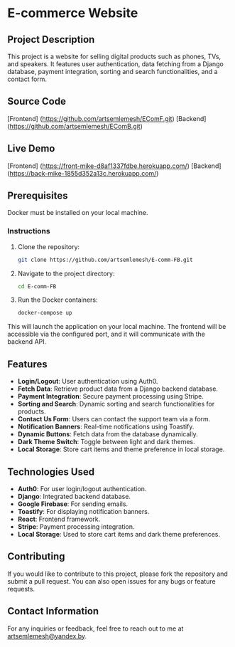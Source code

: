 # E-commerce Website

## Project Description
This project is a website for selling digital products such as phones, TVs, and speakers. It features user authentication, data fetching from a Django database, payment integration, sorting and search functionalities, and a contact form.

## Source Code

  [Frontend] (https://github.com/artsemlemesh/EComF.git) 
  [Backend] (https://github.com/artsemlemesh/EComB.git)

## Live Demo

   [Frontend] (https://front-mike-d8af1337fdbe.herokuapp.com/)
   [Backend] (https://back-mike-1855d352a13c.herokuapp.com/)

## Prerequisites

Docker must be installed on your local machine.

### Instructions

1. Clone the repository:
   ```sh
   git clone https://github.com/artsemlemesh/E-comm-FB.git
   ```

2. Navigate to the project directory:
   ```sh
   cd E-comm-FB
   ```

3. Run the Docker containers:
   ```sh
   docker-compose up
   ```

This will launch the application on your local machine. The frontend will be accessible via the configured port, and it will communicate with the backend API.


## Features
- **Login/Logout**: User authentication using Auth0.
- **Fetch Data**: Retrieve product data from a Django backend database.
- **Payment Integration**: Secure payment processing using Stripe.
- **Sorting and Search**: Dynamic sorting and search functionalities for products.
- **Contact Us Form**: Users can contact the support team via a form.
- **Notification Banners**: Real-time notifications using Toastify.
- **Dynamic Buttons**: Fetch data from the database dynamically.
- **Dark Theme Switch**: Toggle between light and dark themes.
- **Local Storage**: Store cart items and theme preference in local storage.


## Technologies Used
- **Auth0**: For user login/logout authentication.
- **Django**: Integrated backend database.
- **Google Firebase**: For sending emails.
- **Toastify**: For displaying notification banners.
- **React**: Frontend framework.
- **Stripe**: Payment processing integration.
- **Local Storage**: Used to store cart items and dark theme preferences.

## Contributing
If you would like to contribute to this project, please fork the repository and submit a pull request. You can also open issues for any bugs or feature requests.



## Contact Information
For any inquiries or feedback, feel free to reach out to me at [artsemlemesh@yandex.by](mailto:artsemlemesh@yandex.by).
